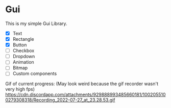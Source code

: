 # Gui

This is my simple Gui Library.

- [x] Text
- [x] Rectangle
- [x] Button
- [ ] Checkbox
- [ ] Dropdown
- [ ] Animation
- [ ] Bitmap
- [ ] Custom components

Gif of current progress: (May look weird because the gif recorder wasn't very high fps)
<img>https://cdn.discordapp.com/attachments/929888993485660181/1002055100279308318/Recording_2022-07-27_at_23.28.53.gif</img>
